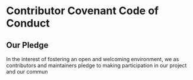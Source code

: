 # Contributor Covenant Code of Conduct

## Our Pledge

In the interest of fostering an open and welcoming environment, we as contributors and maintainers pledge to making participation in our project and our commun
